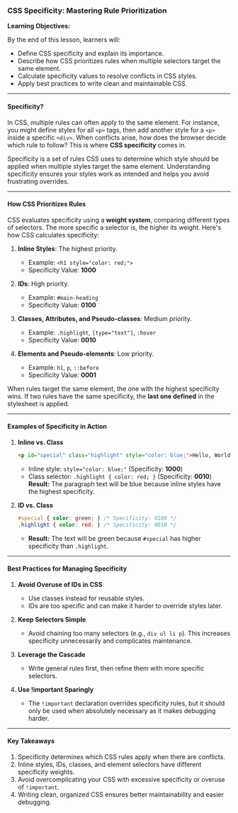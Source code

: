 ### **CSS Specificity: Mastering Rule Prioritization**

**Learning Objectives:**

By the end of this lesson, learners will:

- Define CSS specificity and explain its importance.
- Describe how CSS prioritizes rules when multiple selectors target the same element.
- Calculate specificity values to resolve conflicts in CSS styles.
- Apply best practices to write clean and maintainable CSS.

---

#### **Specificity?**

In CSS, multiple rules can often apply to the same element. For instance, you might define styles for all `<p>` tags, then add another style for a `<p>` inside a specific `<div>`. When conflicts arise, how does the browser decide which rule to follow? This is where **CSS specificity** comes in.  

Specificity is a set of rules CSS uses to determine which style should be applied when multiple styles target the same element. Understanding specificity ensures your styles work as intended and helps you avoid frustrating overrides.  

---

#### **How CSS Prioritizes Rules**  

CSS evaluates specificity using a **weight system**, comparing different types of selectors. The more specific a selector is, the higher its weight. Here's how CSS calculates specificity:  

1. **Inline Styles**: The highest priority.  
   - Example: `<h1 style="color: red;">`  
   - Specificity Value: **1000**  

2. **IDs**: High priority.  
   - Example: `#main-heading`  
   - Specificity Value: **0100**  

3. **Classes, Attributes, and Pseudo-classes**: Medium priority.  
   - Example: `.highlight`, `[type="text"]`, `:hover`  
   - Specificity Value: **0010**  

4. **Elements and Pseudo-elements**: Low priority.  
   - Example: `h1`, `p`, `::before`  
   - Specificity Value: **0001**  

When rules target the same element, the one with the highest specificity wins. If two rules have the same specificity, the **last one defined** in the stylesheet is applied.  

---

#### **Examples of Specificity in Action**  

1. **Inline vs. Class**  
   ```html  
   <p id="special" class="highlight" style="color: blue;">Hello, World!</p>  
   ```  
   - Inline style: `style="color: blue;"` (Specificity: **1000**)  
   - Class selector: `.highlight { color: red; }` (Specificity: **0010**)  
   **Result:** The paragraph text will be blue because inline styles have the highest specificity.  

2. **ID vs. Class**  
   ```css  
   #special { color: green; } /* Specificity: 0100 */  
   .highlight { color: red; } /* Specificity: 0010 */  
   ```  
   - **Result:** The text will be green because `#special` has higher specificity than `.highlight`.  

---

#### **Best Practices for Managing Specificity**  

1. **Avoid Overuse of IDs in CSS**  
   - Use classes instead for reusable styles.  
   - IDs are too specific and can make it harder to override styles later.  

2. **Keep Selectors Simple**  
   - Avoid chaining too many selectors (e.g., `div ul li p`). This increases specificity unnecessarily and complicates maintenance.  

3. **Leverage the Cascade**  
   - Write general rules first, then refine them with more specific selectors.  

4. **Use !important Sparingly**  
   - The `!important` declaration overrides specificity rules, but it should only be used when absolutely necessary as it makes debugging harder.  

---

#### **Key Takeaways**  

1. Specificity determines which CSS rules apply when there are conflicts.  
2. Inline styles, IDs, classes, and element selectors have different specificity weights.  
3. Avoid overcomplicating your CSS with excessive specificity or overuse of `!important`.  
4. Writing clean, organized CSS ensures better maintainability and easier debugging.  